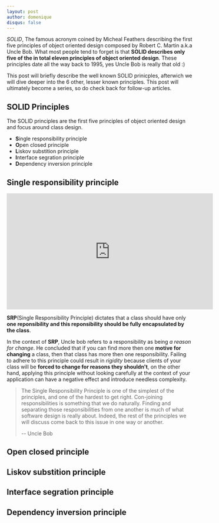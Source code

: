 ```yaml
---
layout: post
author: domenique
disqus: false
---
```


*SOLID*,  The famous acronym coined by Micheal Feathers describing the first five principles of object oriented design composed by Robert C. Martin a.k.a Uncle Bob. What most people tend to forget is that **SOLID describes only five of the in total eleven principles of object oriented design**. These principles date all the way back to 1995, yes Uncle Bob is really that old :)

This post will briefly describe the well known SOLID prinicples, afterwich we will dive deeper into the 6 other, lesser known principles. This post will ultimately become a series, so do check back for follow-up articles.

## SOLID Principles

The SOLID principles are the first five principles of object oriented design and focus around class design. 

* **S**ingle responsibility principle
* **O**pen closed principle
* **L**iskov substition principle
* **I**nterface segration principle
* **D**ependency inversion principle

## Single responsibility principle
<iframe width="560" height="315" src="https://www.youtube.com/embed/2k1uOqRb0HU" frameborder="0" allowfullscreen></iframe>

**SRP**(Single Responsibility Principle) dictates that a class should have only **one reponsibility and this reponsibility should be fully encapsulated by the class**.

In the context of **SRP**, Uncle bob refers to a responsibility as being *a reason for change*. He concluded that if you can find more then one **motive for changing** a class, then that class has more then one responsibility. Failing to adhere to this principle could result in *rigidity* because clients of your class will be **forced to change for reasons they shouldn't**, on the other hand, applying this principle without looking carefully at the context of your application can have a negative effect and introduce needless complexity. 
> The Single Responsibility Principle is one of the simplest of the principles, and one of the hardest to get right. Con-joining responsibilities is something that we do naturally. Finding and separating those responsibilities from one another is much of what software design is really about. Indeed, the rest of the principles we will discuss come back to this issue in one way or another.
> 
> -- Uncle Bob

## Open closed principle

## Liskov substition principle

## Interface segration principle

## Dependency inversion principle